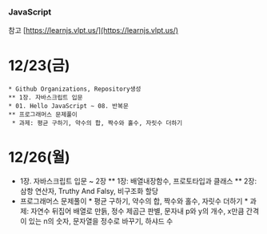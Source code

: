 ### JavaScript
참고
[https://learnjs.vlpt.us/](https://learnjs.vlpt.us/)

# 12/23(금)
    * Github Organizations, Repository생성
    ** 1장. 자바스크립트 입문
    * 01. Hello JavaScript ~ 08. 반복문
    ** 프로그래머스 문제풀이
     * 과제: 평균 구하기, 약수의 합, 짝수와 홀수, 자릿수 더하기
    
# 12/26(월)
   * 1장. 자바스크립트 입문 ~ 2장
   ** 1장: 배열내장함수, 프로토타입과 클래스
   ** 2장: 삼항 연산자, Truthy And Falsy, 비구조화 할당
   * 프로그래머스 문제풀이
    * 평균 구하기, 약수의 합, 짝수와 홀수, 자릿수 더하기
    * 과제: 자연수 뒤집어 배열로 만듥, 정수 제곱근 판별, 문자내 p와 y의 개수, x만큼 간격이 있는 n의 숫자, 문자열을 정수로 바꾸기, 하샤드 수

